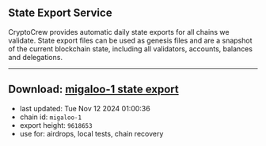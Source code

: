 ## State Export Service
CryptoCrew provides automatic daily state exports for all chains we validate. State export files can be used as genesis files and are a snapshot of the current blockchain state, including all validators, accounts, balances and delegations.

---
**Download: [migaloo-1 state export](https://dl-eu2.ccvalidators.com/SERVICE/migaloo/migaloo-1_export_9618653.json)**
---

- last updated: Tue Nov 12 2024 01:00:36
- chain id: `migaloo-1`
- export height: `9618653`
- use for: airdrops, local tests, chain recovery
